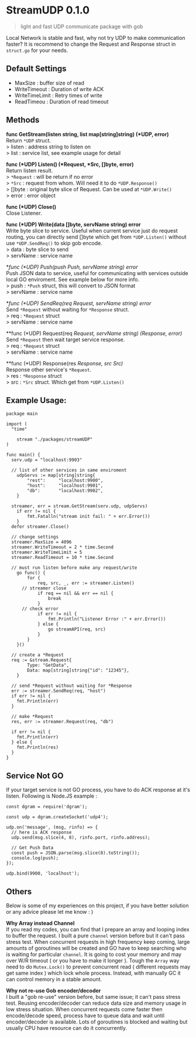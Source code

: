 # StreamUDP 0.1.0
> light and fast UDP communicate package with gob

Local Network is stable and fast, why not try UDP to make communication faster? It is recommend to change the Request and Response struct in `struct.go` for your needs.

## Default Settings
- MaxSize : buffer size of read
- WriteTimeout : Duration of write ACK
- WriteTimeLimit : Retry times of write
- ReadTimeou : Duration of read timeout

## Methods
**func GetStream(listen string, list map[string]string) (\*UDP, error)**  
Return `*UDP` struct.  
\> listen : address string to listen on  
\> list : service list, see example usage for detail

**func (\*UDP) Listen() (\*Request, \*Src, []byte, error)**  
Return listen result.  
\> `*Request` : will be return if no error  
\> `*Src` : request from whom. Will need it to do `*UDP.Response()`  
\> []byte : original byte slice of Request. Can be used at `*UDP.Write()`  
\> error : error object  

**func (\*UDP) Close()**  
Close Listener.  

**func (\*UDP) Write(data []byte, servName string) error**  
Write byte slice to service. Useful when current service just do request routing, you can directly send []byte which get from `*UDP.Listen()` without use `*UDP.SendReq()` to skip gob encode.  
\> data : byte slice to send  
\> servName : service name

**func (\*UDP) Push(push *Push, servName string) error**  
Push JSON data to service, useful for communicating with services outside local GO enviroment. See example below for more info.  
\> push : `*Push` struct, this will convert to JSON format  
\> servName : service name


**func (\*UDP) SendReq(req *Request, servName string) error**  
Send `*Request` without waiting for `*Response` struct.  
\> req : `*Request` struct  
\> servName : service name  

**func (\*UDP) Request(req *Request, servName string) (*Response, error)**  
Send `*Request` then wait target service response.  
\> req : `*Request` struct  
\> servName : service name  

**func (\*UDP) Response(res *Response, src *Src)**  
Response other service's `*Request`.  
\> res : `*Response` struct  
\> src : `*Src` struct. Which get from `*UDP.Listen()`   


## Example Usage:
```
package main

import (
  "time"

	stream "./packages/streamUDP"
)

func main() {
  serv.udp = "localhost:9903"

  // list of other services in same enviroment
	udpServs := map[string]string{
		"rest":     "localhost:9900",
		"host":     "localhost:9901",
		"db":       "localhost:9902",
	}

  streamer, err = stream.GetStream(serv.udp, udpServs)
	if err != nil {
		fmt.Fatalln("stream init fail: " + err.Error())
	}
  defer streamer.Close()

  // change settings
  streamer.MaxSize = 4096
  streamer.WriteTimeout = 2 * time.Second
  streamer.WriteTimeLimit = 5
  streamer.ReadTimeout = 10 * time.Second

  // must run listen before make any request/write
	go func() {
		for {
			req, src, _, err := streamer.Listen()
      // streamer close
			if req == nil && err == nil {
				break
			}
      // check error
			if err != nil {
				fmt.Println("Listener Error :" + err.Error())
			} else {
				go streamAPI(req, src)
			}
		}
	}()

  // create a *Request
  req := &stream.Request{
		Type: "GetData",
		Data: map[string]string{"id": "12345"},
	}

  // send *Request without waiting for *Response
  err := streamer.SendReq(req, "host")
  if err != nil {
    fmt.Println(err)
  }

  // make *Request
  res, err := streamer.Request(req, "db")

  if err != nil {
    fmt.Println(err)
  } else {
    fmt.Println(res)
  }
}
```

## Service Not GO
If your target service is not GO process, you have to do ACK response at it's listen. Following is Node.JS example :
```
const dgram = require('dgram');

const udp = dgram.createSocket('udp4');

udp.on('message', (msg, rinfo) => {
  // here is ACK response
  udp.send(msg.slice(4, 8), rinfo.port, rinfo.address);

  // Get Push Data
  const push = JSON.parse(msg.slice(8).toString());
  console.log(push);
});

udp.bind(9900, 'localhost');
```

## Others
Below is some of my experiences on this project, if you have better solution or any advice please let me know : )  

**Why Array instead Channel**  
If you read my codes, you can find that I prepare an array and looping index to buffer the request. I built a pure `channel` version before but it can't pass stress test. When concurrent requests in high frequency keep coming, large amounts of goroutines will be created and GO have to keep searching who is waiting for particular `channel`. It is going to cost your memory and may over W/R timeout ( or you have to make it longer ). Tough the `Array` way need to do `Mutex.Lock()` to prevent concurrent read ( different requests may get same index ) which lock whole process. Instead, with manually GC it can control memory in a stable amount.

**Why not re-use Gob encoder/decoder**  
I built a "gob re-use" version before, but same issue; it can't pass stress test. Reusing encoder/decoder can reduce data size and memory usage in low stress situation. When concurrent requests come faster then encode/decode speed, process have to queue data and wait until encoder/decoder is available. Lots of goroutines is blocked and waiting but usually CPU have resource can do it concurrently. 
